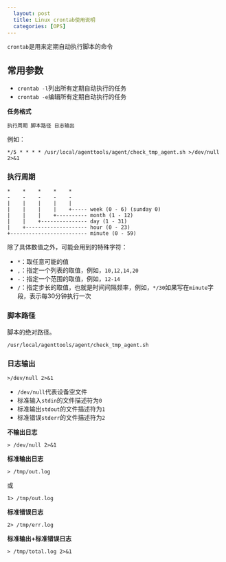 ```yaml
---
  layout: post
  title: Linux crontab使用说明
  categories: [OPS]
---
```


`crontab`是用来定期自动执行脚本的命令

## 常用参数

- `crontab -l`列出所有定期自动执行的任务
- `crontab -e`编辑所有定期自动执行的任务

**任务格式**

```
执行周期 脚本路径 日志输出
```

例如：

```
*/5 * * * * /usr/local/agenttools/agent/check_tmp_agent.sh >/dev/null 2>&1
```

### 执行周期

```
*    *    *    *    *
-    -    -    -    -
|    |    |    |    |
|    |    |    |    +----- week (0 - 6) (sunday 0)
|    |    |    +---------- month (1 - 12) 
|    |    +--------------- day (1 - 31)
|    +-------------------- hour (0 - 23)
+------------------------- minute (0 - 59)
```

除了具体数值之外，可能会用到的特殊字符：

- `*`：取任意可能的值
- `,`：指定一个列表的取值，例如，`10,12,14,20`
- `-`：指定一个范围的取值，例如，`12-14`
- `/`：指定步长的取值，也就是时间间隔频率，例如，`*/30`如果写在`minute`字段，表示每30分钟执行一次

### 脚本路径

脚本的绝对路径。

```
/usr/local/agenttools/agent/check_tmp_agent.sh
```

### 日志输出

```
>/dev/null 2>&1
```

- `/dev/null`代表设备空文件
- 标准输入`stdin`的文件描述符为`0`
- 标准输出`stdout`的文件描述符为`1`
- 标准错误`stderr`的文件描述符为`2`

**不输出日志**

```
> /dev/null 2>&1
```

**标准输出日志**

```
> /tmp/out.log
```

或

```
1> /tmp/out.log
```

**标准错误日志**

```
2> /tmp/err.log
```

**标准输出+标准错误日志**

```
> /tmp/total.log 2>&1
```